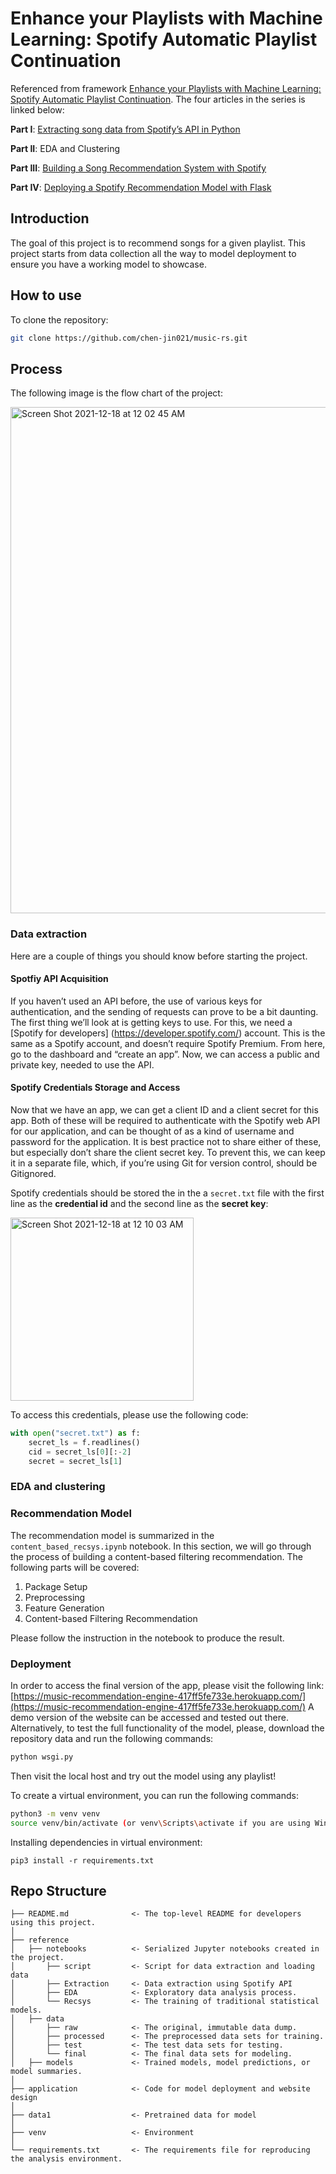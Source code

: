 # Enhance your Playlists with Machine Learning: Spotify Automatic Playlist Continuation

Referenced from framework [Enhance your Playlists with Machine Learning: Spotify Automatic Playlist Continuation](https://medium.com/@enjui.chang/enhance-your-playlists-with-machine-learning-spotify-automatic-playlist-continuation-2aae2c926e77). The four articles in the series is linked below:

**Part I**: [Extracting song data from Spotify’s API in Python](https://cameronwwatts.medium.com/extracting-song-data-from-the-spotify-api-using-python-b1e79388d50)

**Part II**: EDA and Clustering

**Part III**: [Building a Song Recommendation System with Spotify](https://medium.com/@enjui.chang/part-iii-building-a-song-recommendation-system-with-spotify-cf76b52705e7)

**Part IV**: [Deploying a Spotify Recommendation Model with Flask](https://medium.com/@yaremko.nazar/deploying-a-spotify-recommendation-model-with-flask-20007b76a20f)

## Introduction

The goal of this project is to recommend songs for a given playlist. This project starts from data collection all the way to model deployment to ensure you have a working model to showcase.

## How to use

To clone the repository:

```sh
git clone https://github.com/chen-jin021/music-rs.git
```

## Process

The following image is the flow chart of the project:

<img width="810" alt="Screen Shot 2021-12-18 at 12 02 45 AM" src="https://user-images.githubusercontent.com/55577469/146573138-09798463-c9fe-45b9-adc3-f95556e30564.png">

### Data extraction

Here are a couple of things you should know before starting the project.

#### Spotfiy API Acquisition

If you haven’t used an API before, the use of various keys for authentication, and the sending of requests can prove to be a bit daunting. The first thing we’ll look at is getting keys to use. For this, we need a [Spotify for developers] (https://developer.spotify.com/) account. This is the same as a Spotify account, and doesn’t require Spotify Premium. From here, go to the dashboard and “create an app”. Now, we can access a public and private key, needed to use the API.

#### Spotify Credentials Storage and Access

Now that we have an app, we can get a client ID and a client secret for this app. Both of these will be required to authenticate with the Spotify web API for our application, and can be thought of as a kind of username and password for the application. It is best practice not to share either of these, but especially don’t share the client secret key. To prevent this, we can keep it in a separate file, which, if you’re using Git for version control, should be Gitignored.

Spotify credentials should be stored the in the a `secret.txt` file with the first line as the **credential id** and the second line as the **secret key**:

<img width="293" alt="Screen Shot 2021-12-18 at 12 10 03 AM" src="https://user-images.githubusercontent.com/55577469/146574104-804def73-54ec-449a-931c-86372d3a07a6.png">

To access this credentials, please use the following code:

```python
with open("secret.txt") as f:
    secret_ls = f.readlines()
    cid = secret_ls[0][:-2]
    secret = secret_ls[1]
```

### EDA and clustering

### Recommendation Model

The recommendation model is summarized in the `content_based_recsys.ipynb` notebook. In this section, we will go through the process of building a content-based filtering recommendation. The following parts will be covered:

1. Package Setup
2. Preprocessing
3. Feature Generation
4. Content-based Filtering Recommendation

Please follow the instruction in the notebook to produce the result.

### Deployment

In order to access the final version of the app, please visit the following link: [https://music-recommendation-engine-417ff5fe733e.herokuapp.com/](https://music-recommendation-engine-417ff5fe733e.herokuapp.com/)
A demo version of the website can be accessed and tested out there.
Alternatively, to test the full functionality of the model, please, download the repository data and run the following commands:

```sh
python wsgi.py
```

Then visit the local host and try out the model using any playlist!

To create a virtual environment, you can run the following commands:

```sh
python3 -m venv venv
source venv/bin/activate (or venv\Scripts\activate if you are using Windows)
```

Installing dependencies in virtual environment:

```
pip3 install -r requirements.txt
```

## Repo Structure

```
├── README.md              <- The top-level README for developers using this project.
│
├── reference
│   ├── notebooks          <- Serialized Jupyter notebooks created in the project.
│       ├── script         <- Script for data extraction and loading data
│       ├── Extraction     <- Data extraction using Spotify API
│       ├── EDA            <- Exploratory data analysis process.
│       └── Recsys         <- The training of traditional statistical models.
│   ├── data
│       ├── raw            <- The original, immutable data dump.
│       ├── processed      <- The preprocessed data sets for training.
│       ├── test           <- The test data sets for testing.
│       └── final          <- The final data sets for modeling.
│   ├── models             <- Trained models, model predictions, or model summaries.
│
├── application            <- Code for model deployment and website design
│
├── data1                  <- Pretrained data for model
│
├── venv                   <- Environment
│
└── requirements.txt       <- The requirements file for reproducing the analysis environment.
```
